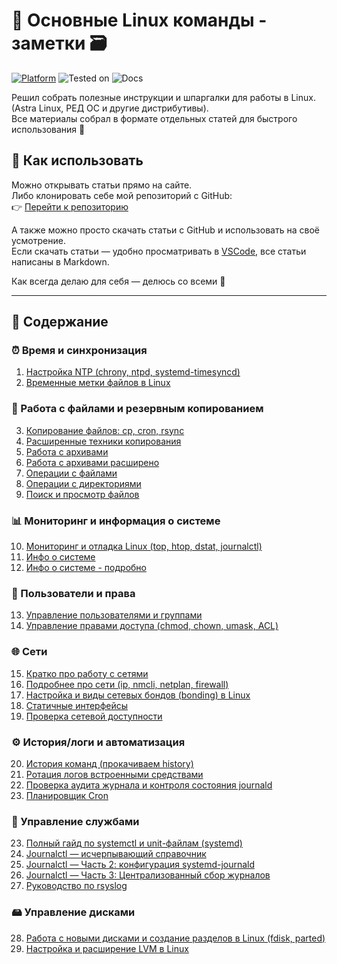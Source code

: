 # 📘 Основные Linux команды - заметки 🗃️

[![Platform](https://img.shields.io/badge/platform-Linux-lightgrey?style=flat-square&logo=linux)](https://kernel.org)
![Tested on](https://img.shields.io/badge/tested%20on-Red%20OS%207.3%20%7C%208.0%20%7C%20Astra%20SE%201.7.5%20%7C%201.8-orange?style=flat-square)
![Docs](https://img.shields.io/badge/docs-markdown-blueviolet?style=flat-square)

Решил собрать полезные инструкции и шпаргалки для работы в Linux.  
(Astra Linux, РЕД ОС и другие дистрибутивы).  
Все материалы собрал в формате отдельных статей для быстрого использования 📝

## 📌 Как использовать

Можно открывать статьи прямо на сайте.  
Либо клонировать себе мой репозиторий с GitHub:  
👉 [Перейти к репозиторию](https://github.com/soulpastwk/linux-help/tree/main)  

А также можно просто скачать статьи с GitHub и использовать на своё усмотрение. <br>
Если скачать статьи — удобно просматривать в [VSCode](https://code.visualstudio.com/), все статьи написаны в Markdown.

Как всегда делаю для себя — делюсь со всеми 💁

---

## 📑 Содержание

<div class="two-columns">

<h3>⏰ Время и синхронизация</h3>
<ol>
  <li><a href="01_ntp">Настройка NTP (chrony, ntpd, systemd-timesyncd)</a></li>
  <li><a href="07_file_timestamps">Временные метки файлов в Linux</a></li>
</ol>

<h3>📂 Работа с файлами и резервным копированием</h3>
<ol start="3">
  <li><a href="02_cp_cron_rsync">Копирование файлов: cp, cron, rsync</a></li>
  <li><a href="03_copy_advanced">Расширенные техники копирования</a></li>
  <li><a href="04_archives">Работа с архивами</a></li>
  <li><a href="18_archive">Работа с архивами расширено</a></li>
  <li><a href="13_file_operation">Операции с файлами</a></li>
  <li><a href="14_dir_operation">Операции с директориями</a></li>
  <li><a href="15_find_file">Поиск и просмотр файлов</a></li>
</ol>

<h3>📊 Мониторинг и информация о системе</h3>
<ol start="10">
  <li><a href="05_monitoring">Мониторинг и отладка Linux (top, htop, dstat, journalctl)</a></li>
  <li><a href="06_sysinfo">Инфо о системе</a></li>
  <li><a href="06_01_system-audit">Инфо о системе - подробно</a></li>
</ol>

<h3>👤 Пользователи и права</h3>
<ol start="13">
  <li><a href="08_users">Управление пользователями и группами</a></li>
  <li><a href="12_permissions">Управление правами доступа (chmod, chown, umask, ACL)</a></li>
</ol>

<h3>🌐 Сети</h3>
<ol start="15">
  <li><a href="10_network_basics">Кратко про работу с сетями</a></li>
  <li><a href="11_network_details">Подробнее про сети (ip, nmcli, netplan, firewall)</a></li>
  <li><a href="16_Bonding">Настройка и виды сетевых бондов (bonding) в Linux</a></li>
  <li><a href="17_inet_static">Статичные интерфейсы</a></li>
  <li><a href="20_network-port-check">Проверка сетевой доступности</a></li>
</ol>

<h3>⚙️ История/логи и автоматизация</h3>
<ol start="20">
  <li><a href="09_shell_history">История команд (прокачиваем history)</a></li>
  <li><a href="23_log-rotation-native-only">Ротация логов встроенными средствами</a></li>
  <li><a href="23_1_journalctl-audit-check">Проверка аудита журнала и контроля состояния journald</a></li>
  <li><a href="cron-guide">Планировщик Cron</a></li>
</ol>

<h3>🔧 Управление службами</h3>
<ol start="23">
  <li><a href="19_systemctl-guide">Полный гайд по systemctl и unit-файлам (systemd)</a></li>
  <li><a href="21_journalctl-guide">Journalctl — исчерпывающий справочник</a></li>
  <li><a href="21_1_journalctl-guide">Journalctl — Часть 2: конфигурация systemd-journald</a></li>
  <li><a href="21_2_journalctl-remote">Journalctl — Часть 3: Централизованный сбор журналов</a></li>
  <li><a href="22_rsyslog-guide">Руководство по rsyslog</a></li>
</ol>

<h3>🖴 Управление дисками</h3>
<ol start="28">
  <li><a href="25_Disks_Partitioning">Работа с новыми дисками и создание разделов в Linux (fdisk, parted)</a></li>
  <li><a href="25_LVM">Настройка и расширение LVM в Linux</a></li>
</ol>
</div>
